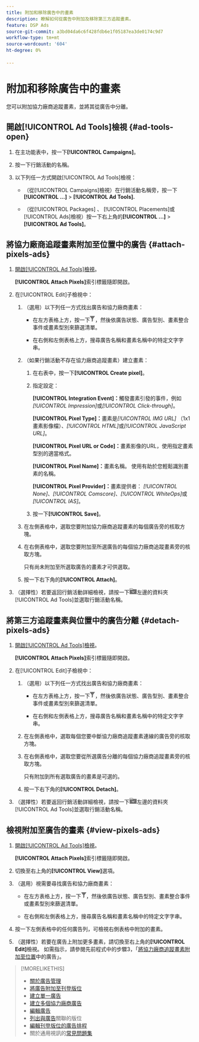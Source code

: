 ```yaml
---
title: 附加和移除廣告中的畫素
description: 瞭解如何從廣告中附加及移除第三方追蹤畫素。
feature: DSP Ads
source-git-commit: a3bd04da6c6f428fdb6e1f05187ea3de0174c9d7
workflow-type: tm+mt
source-wordcount: '604'
ht-degree: 0%

---
```


# 附加和移除廣告中的畫素

您可以附加協力廠商追蹤畫素，並將其從廣告中分離。

## 開啟[!UICONTROL Ad Tools]檢視 {#ad-tools-open}

1. 在主功能表中，按一下&#x200B;**[!UICONTROL Campaigns]**。

1. 按一下行銷活動的名稱。

1. 以下列任一方式開啟[!UICONTROL Ad Tools]檢視：

   * （從[!UICONTROL Campaigns]檢視）在行銷活動名稱旁，按一下&#x200B;**[!UICONTROL ...]** > **[!UICONTROL Ad Tools].**

   * （從[!UICONTROL Packages] 、 [!UICONTROL Placements]或[!UICONTROL Ads]檢視）按一下右上角的&#x200B;**[!UICONTROL ...]** > **[!UICONTROL Ad Tools]**。

## 將協力廠商追蹤畫素附加至位置中的廣告 {#attach-pixels-ads}

1. [開啟[!UICONTROL Ad Tools]檢視](#ad-tools-open)。

   **[!UICONTROL Attach Pixels]**&#x200B;索引標籤隨即開啟。

1. 在[!UICONTROL Edit]子檢視中：

   1. （選用）以下列任一方式找出廣告和協力廠商畫素：

      * 在左方表格上方，按一下![篩選](/help/dsp/assets/filter.png)，然後依廣告狀態、廣告型別、畫素整合事件或畫素型別來篩選清單。

      * 在右側和左側表格上方，搜尋廣告名稱和畫素名稱中的特定文字字串。

   1. （如果行銷活動不存在協力廠商追蹤畫素）建立畫素：

      1. 在右表中，按一下&#x200B;**[!UICONTROL Create pixel]**。

      1. 指定設定：

         **[!UICONTROL Integration Event]：**&#x200B;觸發畫素引發的事件，例如&#x200B;*[!UICONTROL Impression]*&#x200B;或&#x200B;*[!UICONTROL Click-through]*。

         **[!UICONTROL Pixel Type]：**&#x200B;畫素是&#x200B;*[!UICONTROL IMG URL]* （1x1畫素影像檔）、*[!UICONTROL HTML]*&#x200B;或&#x200B;*[!UICONTROL JavaScript URL]*。

         **[!UICONTROL Pixel URL or Code]：**&#x200B;畫素影像的URL，使用指定畫素型別的適當格式。

         **[!UICONTROL Pixel Name]：**&#x200B;畫素名稱。 使用有助於您輕鬆識別畫素的名稱。

         **[!UICONTROL Pixel Provider]：**&#x200B;畫素提供者： *[!UICONTROL None]*、*[!UICONTROL Comscore]*、*[!UICONTROL WhiteOps]*&#x200B;或&#x200B;*[!UICONTROL IAS]*。

      1. 按一下&#x200B;**[!UICONTROL Save]**。

   1. 在左側表格中，選取您要附加協力廠商追蹤畫素的每個廣告旁的核取方塊。

   1. 在右側表格中，選取您要附加至所選廣告的每個協力廠商追蹤畫素旁的核取方塊。

      只有尚未附加至所選取廣告的畫素才可供選取。

   1. 按一下右下角的&#x200B;**[!UICONTROL Attach]**。

1. （選擇性）若要返回行銷活動詳細檢視，請按一下![返回資料夾](/help/dsp/assets/breadcrumb-return.png "返回資料夾")左邊的資料夾[!UICONTROL Ad Tools]並選取行銷活動名稱。

## 將第三方追蹤畫素與位置中的廣告分離 {#detach-pixels-ads}

1. [開啟[!UICONTROL Ad Tools]檢視](#ad-tools-open)。

   **[!UICONTROL Attach Pixels]**&#x200B;索引標籤隨即開啟。

1. 在[!UICONTROL Edit]子檢視中：

   1. （選用）以下列任一方式找出廣告和協力廠商畫素：

      * 在左方表格上方，按一下![篩選](/help/dsp/assets/filter.png)，然後依廣告狀態、廣告型別、畫素整合事件或畫素型別來篩選清單。

      * 在右側和左側表格上方，搜尋廣告名稱和畫素名稱中的特定文字字串。

   1. 在左側表格中，選取每個您要中斷協力廠商追蹤畫素連線的廣告旁的核取方塊。

   1. 在右側表格中，選取您要從所選廣告分離的每個協力廠商追蹤畫素旁的核取方塊。

      只有附加到所有選取廣告的畫素是可選的。

   1. 按一下右下角的&#x200B;**[!UICONTROL Detach]**。

1. （選擇性）若要返回行銷活動詳細檢視，請按一下![返回資料夾](/help/dsp/assets/breadcrumb-return.png "返回資料夾")左邊的資料夾[!UICONTROL Ad Tools]並選取行銷活動名稱。

## 檢視附加至廣告的畫素 {#view-pixels-ads}

1. [開啟[!UICONTROL Ad Tools]檢視](#ad-tools-open)。

   **[!UICONTROL Attach Pixels]**&#x200B;索引標籤隨即開啟。

1. 切換至右上角的&#x200B;**[!UICONTROL View]**&#x200B;選項。

1. （選用）視需要尋找廣告和協力廠商畫素：

   * 在左方表格上方，按一下![篩選](/help/dsp/assets/filter.png)，然後依廣告狀態、廣告型別、畫素整合事件或畫素型別來篩選清單。

   * 在右側和左側表格上方，搜尋廣告名稱和畫素名稱中的特定文字字串。

1. 按一下左側表格中的任何廣告列，可檢視右側表格中附加的畫素。

1. （選擇性）若要在廣告上附加更多畫素，請切換至右上角的&#x200B;**[!UICONTROL Edit]**&#x200B;檢視。 如需指示，請參閱先前程式中的步驟3，「[將協力廠商追蹤畫素附加至位置](#attach-pixels-ads)中的廣告」。

>[!MORELIKETHIS]
>
>* [關於廣告管理](ad-about.md)
>* [將廣告附加至刊登版位](/help/dsp/campaign-management/ads/ad-attach-to-placement.md)
>* [建立單一廣告](ad-create.md)
>* [建立多個協力廠商廣告](ad-create-multiple.md)
>* [編輯廣告](ad-edit.md)
>* [列出與廣告](ad-list-placements.md)關聯的版位
>* [編輯刊登版位的廣告排程](/help/dsp/campaign-management/placements/placement-edit-ad-schedule.md)
>* 關於通用視訊的[常見問題集](/help/dsp/campaign-management/faq-universal-video.md)

